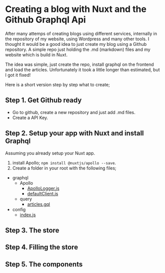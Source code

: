 # Creating a blog with Nuxt and the Github Graphql Api

After many attemps of creating blogs using different services, internally in the repository of my website, using Wordpress and many other tools. I thought it would be a good idea to just create my blog using a Github repository. A simple repo just holding the .md (markdown) files and my website which is build in Nuxt. 

The idea was simple, just create the repo, install graphql on the frontend and load the articles. Unfortunately it took a little longer than estimated, but I got it fixed!

Here is a short version step by step what to create;

## Step 1. Get Github ready

- Go to github, create a new repository and just add .md files. 
- Create a API Key.



## Step 2. Setup your app with Nuxt and install Graphql

Assuming you already setup your Nuxt app. 
1. install Apollo; `npm install @nuxtjs/apollo --save`.
2. Create a folder in your root with the following files; 

- graphql
   - Apollo
     - [ApolloLogger.js](https://gist.github.com/silvandiepen/9a7508fedb97242ccbbfdf014616703f#file-apollologger-js)
     - [defaultClient.js](https://gist.github.com/silvandiepen/9a7508fedb97242ccbbfdf014616703f#file-defaultclient-js)
   - query
      - [articles.gql](https://gist.github.com/silvandiepen/9a7508fedb97242ccbbfdf014616703f#file-articles-gql)
- config
   - [index.js](https://gist.github.com/silvandiepen/9a7508fedb97242ccbbfdf014616703f#file-config-js)
      

      


## Step 3. The store

## Step 4. Filling the store

## Step 5. The components


